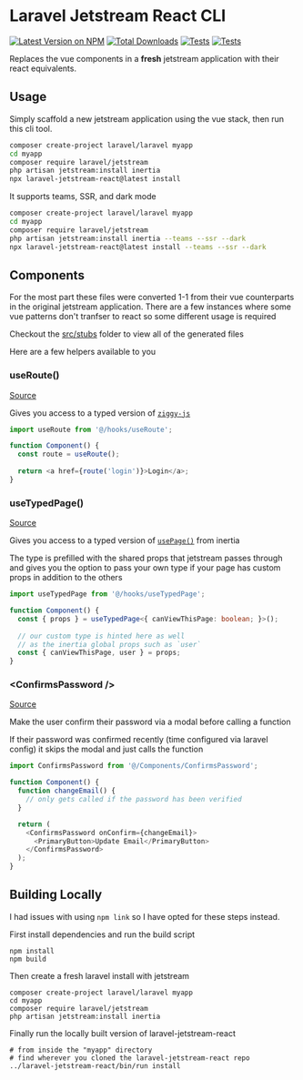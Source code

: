 # Laravel Jetstream React CLI

[![Latest Version on NPM](https://img.shields.io/npm/v/laravel-jetstream-react.svg?style=flat-square)](https://www.npmjs.com/package/laravel-jetstream-react)
[![Total Downloads](https://img.shields.io/npm/dt/laravel-jetstream-react.svg?style=flat-square)](https://www.npmjs.com/package/laravel-jetstream-react)
[![Tests](https://github.com/ozziexsh/laravel-jetstream-react/actions/workflows/nightly-clone.yml/badge.svg?branch=main)](https://github.com/ozziexsh/laravel-jetstream-react/actions/workflows/nightly-clone.yml)
[![Tests](https://github.com/ozziexsh/laravel-jetstream-react/actions/workflows/test-conversion.yml/badge.svg?branch=main)](https://github.com/ozziexsh/laravel-jetstream-react/actions/workflows/test-conversion.yml)

Replaces the vue components in a **fresh** jetstream application with their react equivalents.

## Usage

Simply scaffold a new jetstream application using the vue stack, then run this cli tool.

```bash
composer create-project laravel/laravel myapp
cd myapp
composer require laravel/jetstream
php artisan jetstream:install inertia
npx laravel-jetstream-react@latest install
```

It supports teams, SSR, and dark mode

```bash
composer create-project laravel/laravel myapp
cd myapp
composer require laravel/jetstream
php artisan jetstream:install inertia --teams --ssr --dark
npx laravel-jetstream-react@latest install --teams --ssr --dark
```

## Components

For the most part these files were converted 1-1 from their vue counterparts in the original jetstream application. There are a few instances where some vue patterns don't tranfser to react so some different usage is required

Checkout the [src/stubs](./src/stubs) folder to view all of the generated files

Here are a few helpers available to you

### useRoute()

[Source](https://github.com/ozziexsh/laravel-jetstream-react/blob/main/src/stubs/resources/js/Hooks/useRoute.ts)

Gives you access to a typed version of [`ziggy-js`](https://github.com/tighten/ziggy)

```javascript
import useRoute from '@/hooks/useRoute';

function Component() {
  const route = useRoute();
  
  return <a href={route('login')}>Login</a>;
}
```

### useTypedPage()

[Source](https://github.com/ozziexsh/laravel-jetstream-react/blob/main/src/stubs/resources/js/Hooks/useTypedPage.ts)

Gives you access to a typed version of [`usePage()`]() from inertia

The type is prefilled with the shared props that jetstream passes through and gives you the option to pass your own type if your page has custom props in addition to the others

```typescript
import useTypedPage from '@/hooks/useTypedPage';

function Component() {
  const { props } = useTypedPage<{ canViewThisPage: boolean; }>();
  
  // our custom type is hinted here as well 
  // as the inertia global props such as `user`
  const { canViewThisPage, user } = props;
}
```

### \<ConfirmsPassword />

[Source](https://github.com/ozziexsh/laravel-jetstream-react/blob/main/src/stubs/resources/js/Jetstream/ConfirmsPassword.tsx)

Make the user confirm their password via a modal before calling a function

If their password was confirmed recently (time configured via laravel config) it skips the modal and just calls the function

```javascript
import ConfirmsPassword from '@/Components/ConfirmsPassword';

function Component() {
  function changeEmail() {
    // only gets called if the password has been verified
  }

  return (
    <ConfirmsPassword onConfirm={changeEmail}>
      <PrimaryButton>Update Email</PrimaryButton>
    </ConfirmsPassword>
  );
}
```

## Building Locally

I had issues with using `npm link` so I have opted for these steps instead.

First install dependencies and run the build script

```shell
npm install
npm build
```

Then create a fresh laravel install with jetstream

```shell
composer create-project laravel/laravel myapp
cd myapp
composer require laravel/jetstream
php artisan jetstream:install inertia
```

Finally run the locally built version of laravel-jetstream-react

```shell
# from inside the "myapp" directory
# find wherever you cloned the laravel-jetstream-react repo
../laravel-jetstream-react/bin/run install
```
